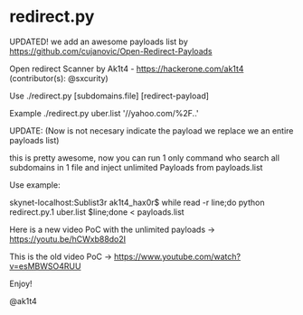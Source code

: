 # redirect.py
UPDATED!  we add an awesome payloads list by https://github.com/cujanovic/Open-Redirect-Payloads

Open redirect Scanner by Ak1t4 - https://hackerone.com/ak1t4
(contributor(s): @sxcurity)


Use ./redirect.py [subdomains.file] [redirect-payload]

Example ./redirect.py uber.list '//yahoo.com/%2F..'


UPDATE:  (Now is not necesary indicate the payload we replace we an entire payloads list)

this is pretty awesome, now you can run 1 only command who search all subdomains in 1 file and inject unlimited Payloads from payloads.list

Use example:

skynet-localhost:Sublist3r ak1t4_hax0r$  while read -r line;do python redirect.py.1 uber.list $line;done < payloads.list 


Here is a new video PoC with the unlimited payloads -> https://youtu.be/hCWxb88do2I

This is the old video PoC  -> https://www.youtube.com/watch?v=esMBWSO4RUU

Enjoy!

@ak1t4



